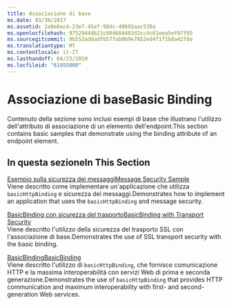 ```yaml
---
title: Associazione di base
ms.date: 03/30/2017
ms.assetid: 2a0e8ac4-23e7-45ef-98dc-40691aac530a
ms.openlocfilehash: 97529444b23c004604483d2cc4c61eea5ef07f85
ms.sourcegitcommit: 9b552addadfb57fab0b9e7852ed4f1f1b8a42f8e
ms.translationtype: MT
ms.contentlocale: it-IT
ms.lasthandoff: 04/23/2019
ms.locfileid: "61955000"
---
```

# <a name="basic-binding"></a><span data-ttu-id="80d56-102">Associazione di base</span><span class="sxs-lookup"><span data-stu-id="80d56-102">Basic Binding</span></span>
<span data-ttu-id="80d56-103">Contenuto della sezione sono inclusi esempi di base che illustrano l'utilizzo dell'attributo di associazione di un elemento dell'endpoint.</span><span class="sxs-lookup"><span data-stu-id="80d56-103">This section contains basic samples that demonstrate using the binding attribute of an endpoint element.</span></span>  
  
## <a name="in-this-section"></a><span data-ttu-id="80d56-104">In questa sezione</span><span class="sxs-lookup"><span data-stu-id="80d56-104">In This Section</span></span>  
 [<span data-ttu-id="80d56-105">Esempio sulla sicurezza dei messaggi</span><span class="sxs-lookup"><span data-stu-id="80d56-105">Message Security Sample</span></span>](../../../../docs/framework/wcf/samples/message-security-sample.md)  
 <span data-ttu-id="80d56-106">Viene descritto come implementare un'applicazione che utilizza `basicHttpBinding` e sicurezza dei messaggi.</span><span class="sxs-lookup"><span data-stu-id="80d56-106">Demonstrates how to implement an application that uses the `basicHttpBinding` and message security.</span></span>  
  
 [<span data-ttu-id="80d56-107">BasicBinding con sicurezza del trasporto</span><span class="sxs-lookup"><span data-stu-id="80d56-107">BasicBinding with Transport Security</span></span>](../../../../docs/framework/wcf/samples/basicbinding-with-transport-security.md)  
 <span data-ttu-id="80d56-108">Viene descritto l'utilizzo della sicurezza del trasporto SSL con l'associazione di base.</span><span class="sxs-lookup"><span data-stu-id="80d56-108">Demonstrates the use of SSL transport security with the basic binding.</span></span>  
  
 [<span data-ttu-id="80d56-109">BasicBinding</span><span class="sxs-lookup"><span data-stu-id="80d56-109">BasicBinding</span></span>](../../../../docs/framework/wcf/samples/basicbinding.md)  
 <span data-ttu-id="80d56-110">Viene descritto l'utilizzo di `basicHttpBinding`, che fornisce comunicazione HTTP e la massima interoperabilità con servizi Web di prima e seconda generazione.</span><span class="sxs-lookup"><span data-stu-id="80d56-110">Demonstrates the use of `basicHttpBinding` that provides HTTP communication and maximum interoperability with first- and second-generation Web services.</span></span>
